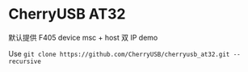 # CherryUSB AT32

默认提供 F405 device msc + host 双 IP demo

Use ``git clone https://github.com/CherryUSB/cherryusb_at32.git --recursive``